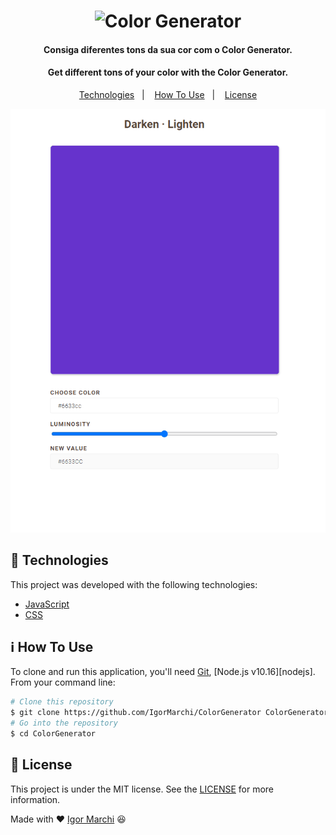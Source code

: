 <h1 align="center">
    <img alt="Color Generator" src="https://image.flaticon.com/icons/svg/2970/2970785.svg" width="50" />
    <br>
</h1>
<h4 align="center">
  Consiga diferentes tons da sua cor com o Color Generator.
</h4>
<h4 align="center">
  
Get different tons of your color with the Color Generator.
</h4>
<p align="center">
  <a href="#rocket-technologies">Technologies</a>&nbsp;&nbsp;&nbsp;|&nbsp;&nbsp;&nbsp;
  <a href="#information_source-how-to-use">How To Use</a>&nbsp;&nbsp;&nbsp;|&nbsp;&nbsp;&nbsp;
  <a href="#memo-license">License</a>
</p>


<p align="center">
  <img alt="App Demo" src="gitHub/colors.gif">
</p>

## :rocket: Technologies
This project was developed with the following technologies:
-  [JavaScript](https://www.javascript.com/)
-  [CSS](https://www.w3schools.com/css/)

## :information_source: How To Use
To clone and run this application, you'll need [Git](https://git-scm.com), [Node.js v10.16][nodejs]. From your command line:
```bash
# Clone this repository
$ git clone https://github.com/IgorMarchi/ColorGenerator ColorGenerator
# Go into the repository
$ cd ColorGenerator
```
## :memo: License
This project is under the MIT license. See the [LICENSE](https://github.com/IgorMarchi/ColorGenerator/blob/master/LICENSE) for more information.

Made with ❤ [Igor Marchi](https://www.linkedin.com/in/igor-marchi/) :laughing:
